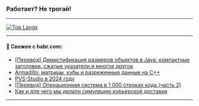 ### Работает? Не трогай!

---
<!--
#### 🛠️ Technical stack:

![Java](https://img.shields.io/badge/Java-informational?logo=Oracle&style=flat&logoColor=white&color=FF4500)
![Kotlin](https://img.shields.io/badge/Kotlin-informational?logo=Kotlin&style=flat&logoColor=white&color=774D97)
![TS](https://img.shields.io/badge/TypeScript-informational?logo=typeScript&style=flat&logoColor=black&color=017acc)
![Python](https://img.shields.io/badge/Python-informational?logo=Python&style=flat&logoColor=black&color=ffdd54) <br>
![Spring](https://img.shields.io/badge/Spring-informational?logo=Spring&style=flat&logoColor=white&color=6DB33F) 
![SpringBoot](https://img.shields.io/badge/SpringBoot-informational?logo=SpringBoot&style=flat&logoColor=white&color=6DB33F)
![Nest](https://img.shields.io/badge/NestJS-informational?logo=NestJS&style=flat&logoColor=white&color=E0234E) 
![NodeJS](https://img.shields.io/badge/NodeJS-informational?logo=node.js&style=flat&logoColor=white&color=70A760)<br>
![PostgreSQL](https://img.shields.io/badge/PostgreSQL-informational?logo=PostgreSQL&style=flat&logoColor=white&color=DAA520)
![MongoDB](https://img.shields.io/badge/MongoDB-informational?logo=MongoDB&style=flat&logoColor=white&color=870000)
![Apache](https://img.shields.io/badge/Apache-informational?logo=apache&style=flat&logoColor=white&color=f74e28)

___ 
-->

<!--- #### 🛠️ : --->

[![Top Langs](https://github-readme-stats-82jvfl3w3-advtsettinggmailcoms-projects.vercel.app/api/top-langs/?username=zloylis&langs_count=10&hide_title=true&title_color=e6edf3&size_weight=0.5&count_weight=0.5&layout=compact&hide_progress=true&hide_border=true&theme=dracula)](https://github.com/zloylis)

<!---


####  :octocat:&nbsp;&nbsp; Статистика:

![GitHub stats](https://github-readme-stats-u2qms2cxw-advtsettinggmailcoms-projects.vercel.app/api?username=zloylis&show_icons=true&hide_border=true&theme=dracula&title_color=e6edf3&include_all_commits=true&count_private=true&hide_rank=false&hide_title=true&rank_icon=github)
-->
---

#### 💬 Свежее с habr.com:

<!-- BLOG-POST-LIST:START -->
- [[Перевод] Демистификация размеров объектов в Java: компактные заголовки, сжатые указатели и многое другое](https://habr.com/ru/companies/spring_aio/articles/876352/?utm_source=habrahabr&utm_medium=rss&utm_campaign=876352)
- [Armadillo: матрицы, кубы и разреженные данные на C++](https://habr.com/ru/companies/otus/articles/876190/?utm_source=habrahabr&utm_medium=rss&utm_campaign=876190)
- [PVS-Studio в 2024 году](https://habr.com/ru/companies/pvs-studio/articles/876410/?utm_source=habrahabr&utm_medium=rss&utm_campaign=876410)
- [[Перевод] Операционная система в 1 000 строках кода &lpar;часть 2&rpar;](https://habr.com/ru/companies/ruvds/articles/875776/?utm_source=habrahabr&utm_medium=rss&utm_campaign=875776)
- [Как и для чего мы делали симуляцию курьерской доставки](https://habr.com/ru/companies/x5digital/articles/876406/?utm_source=habrahabr&utm_medium=rss&utm_campaign=876406)
<!-- BLOG-POST-LIST:END -->

---
